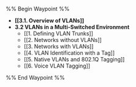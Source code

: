 %% Begin Waypoint %%
- **[[3.1. Overview of VLANs]]**
- **3.2 VLANs in a Multi-Switched Environment**
	- [[1. Defining VLAN Trunks]]
	- [[2. Networks without VLANs]]
	- [[3. Networks with VLANs]]
	- [[4. VLAN Identification with a Tag]]
	- [[5. Native VLANs and 802.1Q Tagging]]
	- [[6. Voice VLAN Tagging]]

%% End Waypoint %%

